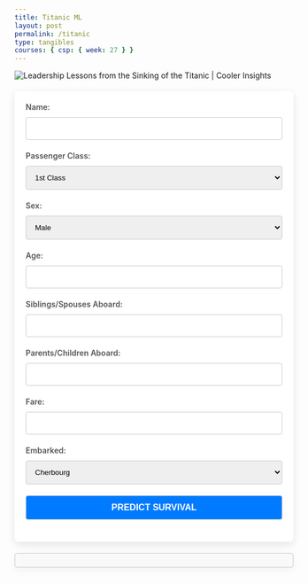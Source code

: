 ```yaml
---
title: Titanic ML
layout: post
permalink: /titanic
type: tangibles
courses: { csp: { week: 27 } }
---
```

<style>
/* CSS Styles */
body {
    background-size: cover; /* Cover the entire page */
    background-position: center; /* Center the background image */
    background-repeat: no-repeat; /* Do not repeat the image */
}

h1, #result h2 {
    color: #333;
    text-align: center;
    margin-top: 20px;
}
form {
    background-color: #fff;
    max-width: 600px;
    margin: 20px auto;
    padding: 20px;
    border-radius: 8px;
    box-shadow: 0 5px 15px rgba(0, 0, 0, 0.1);
}
label {
    display: block;
    margin-bottom: 10px;
    color: #555;
    font-weight: 600;
}
input[type="text"],
input[type="number"],
select,
button,
#result {
    width: 100%;
    padding: 12px;
    margin-bottom: 20px;
    border: 1px solid #ccc;
    border-radius: 4px;
    box-sizing: border-box;
}
button {
    background-color: #007BFF;
    color: #FFFFFF;
    font-size: 16px;
    font-weight: 600;
    text-transform: uppercase;
}
button:hover {
    background-color: #0056B3;
}
#result {
    background-color: #F8F9FA;
    box-shadow: 0 5px 15px rgba(0, 0, 0, 0.05);
}
#result h2 {
    color: #007BFF;
}
#result h3 {
    color: #28A745;
}
p1 {
    display: block;
    margin-bottom: 10px;
    color: #555;
    font-weight: 400;
}
p {
    color: #212529;
}
.summary {
    background-color: #F9F9F9;
    margin: 20px auto;
    padding: 20px;
    max-width: 800px;
    border-radius: 8px;
    box-shadow: 0 2px 4px rgba(0,0,0,0.1);
    font-size: 16px;
    line-height: 1.5;
}
</style>
<body>
    <img src="https://encrypted-tbn0.gstatic.com/images?q=tbn:ANd9GcSlde4-5ZSmg6ffw6Mxs_6p5AYCQONvXSV6Mka2ASlZUVOa_FJcqMVMbx_gWqi3WpF2TBI:https://coolerinsights.com/wp-content/uploads/2012/04/Leadership-Lessons-in-Titanic-Sinking.jpg&amp;usqp=CAU" alt="Leadership Lessons from the Sinking of the Titanic | Cooler Insights"/>
    <form id="titanicForm">
        <label for="name">Name:</label>
        <input type="text" id="name" name="name" required><br>
        <label for="pclass">Passenger Class:</label>
        <select id="pclass" name="pclass" required>
            <option value="1">1st Class</option>
            <option value="2">2nd Class</option>
            <option value="3">3rd Class</option>
        </select><br>
        <label for="sex">Sex:</label>
        <select id="sex" name="sex" required>
            <option value="male">Male</option>
            <option value="female">Female</option>
        </select><br>
        <label for="age">Age:</label>
        <input type="number" id="age" name="age" required><br>
        <label for="sibsp">Siblings/Spouses Aboard:</label>
        <input type="number" id="sibsp" name="sibsp" required><br>
        <label for="parch">Parents/Children Aboard:</label>
        <input type="number" id="parch" name="parch" required><br>
        <label for="fare">Fare:</label>
        <input type="number" id="fare" name="fare" required><br>
        <label for="embarked">Embarked:</label>
        <select id="embarked" name="embarked" required>
            <option value="C">Cherbourg</option>
            <option value="Q">Queenstown</option>
            <option value="S">Southampton</option>
        </select><br>
        <button type="button" onclick="predictSurvival()">Predict Survival</button>
    </form>
    <div id="result"></div>
    <script>
    // JavaScript for handling the prediction
    function predictSurvival() {
    var formData = new FormData(document.getElementById('titanicForm'));
    // Convert FormData to a simple object for easy manipulation.
    var formObj = Object.fromEntries(formData);
    // Automatically determine the "Alone" status based on "sibsp" and "parch".
    // If both are "0", the passenger is considered alone (set "alone" to 1).
    formObj.alone = (formObj.sibsp === "0" && formObj.parch === "0") ? "1" : "0";
    fetch('http://localhost:8086/api/titanic/predict', {
        method: 'POST',
        headers: {
            'Content-Type': 'application/json',
            'Accept': 'application/json'
        },
        body: JSON.stringify(formObj)
    })
    .then(response => response.json())
    .then(data => {
        displayPredictionResults(data, formObj.name);
    })
    .catch(error => {
        console.error('Error:', error);
        displayError();
    });
}
function displayPredictionResults(data, name) {
    var resultDiv = document.getElementById('result');
    resultDiv.innerHTML = '<h2>Prediction Result for ' + name + '</h2>';
    for (var key in data) {
        if (data.hasOwnProperty(key)) {
            resultDiv.innerHTML += '<p>' + key + ': ' + data[key] + '</p>';
        }
    }
    var deathProbability = parseFloat(data['Death probability'].replace('%', ''));
    var survivalProbability = parseFloat(data['Survival probability'].replace('%', ''));
    if (survivalProbability > 90) {
    resultDiv.innerHTML += '<h3>You Survived!</h3>';
    } else if (survivalProbability <= 90 && survivalProbability > 50) {
    resultDiv.innerHTML += '<h3>You have a good chance</h3>';
    } else {
    resultDiv.innerHTML += '<h3>You Might Die</h3>';
    }
}
function displayError() {
    var resultDiv = document.getElementById('result');
    resultDiv.innerHTML = '<p>Error: Could not retrieve prediction. Please try again later.</p>';
}
    </script>
</body>
